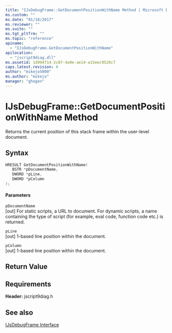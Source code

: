 ```yaml
---
title: "IJsDebugFrame::GetDocumentPositionWithName Method | Microsoft Docs"
ms.custom: ""
ms.date: "01/18/2017"
ms.reviewer: ""
ms.suite: ""
ms.tgt_pltfrm: ""
ms.topic: "reference"
apiname: 
  - "IJsDebugFrame.GetDocumentPositionWithName"
apilocation: 
  - "jscript9diag.dll"
ms.assetid: 1d994714-2c87-4a9e-ae14-a15eec9520c7
caps.latest.revision: 4
author: "mikejo5000"
ms.author: "mikejo"
manager: "ghogen"
---
```

# IJsDebugFrame::GetDocumentPositionWithName Method
Returns the current position of this stack frame within the user-level document.  
  
## Syntax  
  
```cpp
HRESULT GetDocumentPositionWithName(  
   BSTR *pDocumentName,  
   DWORD *pLine,  
   DWORD *pColumn  
);  
```  
  
#### Parameters  
 `pDocumentName`  
 [out] For static scripts, a URL to document. For dynamic scripts, a name containing the type of script (for example, eval code, function code etc.) is returned.  
  
 `pLine`  
 [out] 1-based line position within the document.  
  
 `pColumn`  
 [out] 1-based line position within the document.  
  
## Return Value  
  
## Requirements  
 **Header:** jscript9diag.h  
  
## See also  
 [IJsDebugFrame Interface](../../winscript/reference/ijsdebugframe-interface.md)